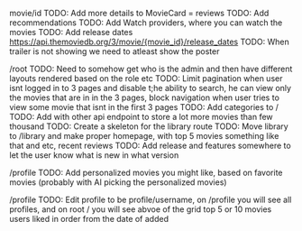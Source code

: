 movie/id
    TODO: Add more details to MovieCard = reviews
    TODO: Add recommendations
    TODO: Add Watch providers, where you can watch the movies
    TODO: Add release dates https://api.themoviedb.org/3/movie/{movie_id}/release_dates
    TODO: When trailer is not showing we need to atleast show the poster 

/root
    TODO: Need to somehow get who is the admin and then have different layouts rendered based on the role etc
    TODO: Limit pagination when user isnt logged in to 3 pages and disable t;he ability to search, he can view only the movies that are in in the 3 pages, block navigation when user tries to view some movie that isnt in the first 3 pages
    TODO: Add categories to /
    TODO: Add with other api endpoint to store a lot more movies than few thousand
    TODO: Create a skeleton for the library route
    TODO: Move library to /library and make proper homepage, with top 5 movies something like that and etc, recent reviews 
        TODO: Add release and features somewhere to let the user know what is new in what version

/profile
    TODO: Add personalized movies you might like, based on favorite movies (probably with AI picking the personalized movies)

/profile
    TODO: Edit profile to be profile/username, on /profile you will see all profiles, and on root / you will see abvoe of the grid top 5 or 10 movies users liked in order from the date of added